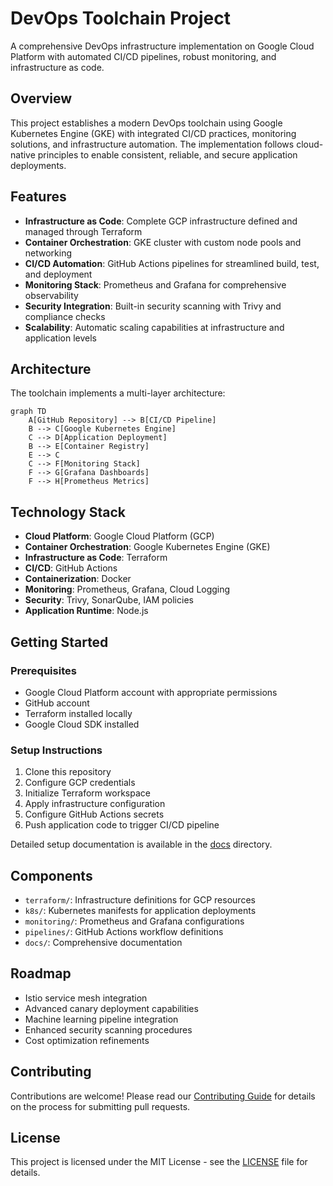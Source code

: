 
# DevOps Toolchain Project

A comprehensive DevOps infrastructure implementation on Google Cloud Platform with automated CI/CD pipelines, robust monitoring, and infrastructure as code.

## Overview

This project establishes a modern DevOps toolchain using Google Kubernetes Engine (GKE) with integrated CI/CD practices, monitoring solutions, and infrastructure automation. The implementation follows cloud-native principles to enable consistent, reliable, and secure application deployments.

## Features

- **Infrastructure as Code**: Complete GCP infrastructure defined and managed through Terraform
- **Container Orchestration**: GKE cluster with custom node pools and networking
- **CI/CD Automation**: GitHub Actions pipelines for streamlined build, test, and deployment
- **Monitoring Stack**: Prometheus and Grafana for comprehensive observability
- **Security Integration**: Built-in security scanning with Trivy and compliance checks
- **Scalability**: Automatic scaling capabilities at infrastructure and application levels

## Architecture

The toolchain implements a multi-layer architecture:

```mermaid
graph TD
    A[GitHub Repository] --> B[CI/CD Pipeline]
    B --> C[Google Kubernetes Engine]
    C --> D[Application Deployment]
    B --> E[Container Registry]
    E --> C
    C --> F[Monitoring Stack]
    F --> G[Grafana Dashboards]
    F --> H[Prometheus Metrics]
```

## Technology Stack

- **Cloud Platform**: Google Cloud Platform (GCP)
- **Container Orchestration**: Google Kubernetes Engine (GKE)
- **Infrastructure as Code**: Terraform
- **CI/CD**: GitHub Actions
- **Containerization**: Docker
- **Monitoring**: Prometheus, Grafana, Cloud Logging
- **Security**: Trivy, SonarQube, IAM policies
- **Application Runtime**: Node.js

## Getting Started

### Prerequisites

- Google Cloud Platform account with appropriate permissions
- GitHub account
- Terraform installed locally
- Google Cloud SDK installed

### Setup Instructions

1. Clone this repository
2. Configure GCP credentials
3. Initialize Terraform workspace
4. Apply infrastructure configuration
5. Configure GitHub Actions secrets
6. Push application code to trigger CI/CD pipeline

Detailed setup documentation is available in the [docs](/docs) directory.

## Components

- `terraform/`: Infrastructure definitions for GCP resources
- `k8s/`: Kubernetes manifests for application deployments
- `monitoring/`: Prometheus and Grafana configurations
- `pipelines/`: GitHub Actions workflow definitions
- `docs/`: Comprehensive documentation

## Roadmap

- Istio service mesh integration
- Advanced canary deployment capabilities
- Machine learning pipeline integration
- Enhanced security scanning procedures
- Cost optimization refinements

## Contributing

Contributions are welcome! Please read our [Contributing Guide](CONTRIBUTING.md) for details on the process for submitting pull requests.

## License

This project is licensed under the MIT License - see the [LICENSE](LICENSE) file for details.
